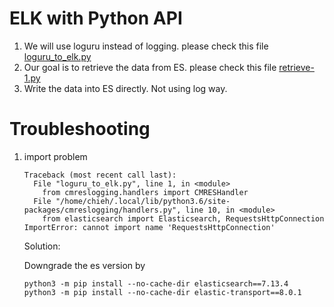 # ELK with Python API

1. We will use loguru instead of logging.
    please check this file [loguru_to_elk.py](./loguru_to_elk.py)
2. Our goal is to retrieve the data from ES.
    please check this file [retrieve-1.py](./retrieve-1.py)
3. Write the data into ES directly. Not using log way.


# Troubleshooting
1. import problem
    ```
    Traceback (most recent call last):
      File "loguru_to_elk.py", line 1, in <module>
        from cmreslogging.handlers import CMRESHandler
      File "/home/chieh/.local/lib/python3.6/site-packages/cmreslogging/handlers.py", line 10, in <module>
        from elasticsearch import Elasticsearch, RequestsHttpConnection
    ImportError: cannot import name 'RequestsHttpConnection'
    ```

    Solution:
    
    Downgrade the es version by 
    
    ```
    python3 -m pip install --no-cache-dir elasticsearch==7.13.4
    python3 -m pip install --no-cache-dir elastic-transport==8.0.1
    ```